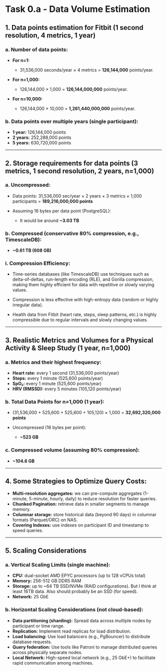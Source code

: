 # Task 0.a - Data Volume Estimation

## 1. Data points estimation for Fitbit (1 second resolution, 4 metrics, 1 year)

### a. Number of data points:

* **For n=1:**

  * 31,536,000 seconds/year × 4 metrics = **126,144,000** points/year.
* **For n=1,000:**

  * 126,144,000 × 1,000 = **126,144,000,000** points/year.
* **For n=10,000:**

  * 126,144,000 × 10,000 = **1,261,440,000,000** points/year.

### b. Data points over multiple years (single participant):

* **1 year:** 126,144,000 points
* **2 years:** 252,288,000 points
* **5 years:** 630,720,000 points

---

## 2. Storage requirements for data points (3 metrics, 1 second resolution, 2 years, n=1,000)

### a. Uncompressed:

* Data points: 31,536,000 sec/year × 2 years × 3 metrics × 1,000 participants = **189,216,000,000 points**
* Assuming 16 bytes per data point (PostgreSQL):

  * It would be around **\~3.03 TB**

### b. Compressed (conservative 80% compression, e.g., TimescaleDB):

* **\~0.61 TB (608 GB)**

### i. Compression Efficiency:

* Time-series databases (like TimescaleDB) use techniques such as delta-of-deltas, run-length encoding (RLE), and Gorilla compression, making them highly efficient for data with repetitive or slowly varying values.

* Compression is less effective with high-entropy data (random or highly irregular data).

* Health data from Fitbit (heart rate, steps, sleep patterns, etc.) is highly compressible due to regular intervals and slowly changing values.

---

## 3. Realistic Metrics and Volumes for a Physical Activity & Sleep Study (1 year, n=1,000)

### a. Metrics and their highest frequency:

* **Heart rate:** every 1 second (31,536,000 points/year)
* **Steps:** every 1 minute (525,600 points/year)
* **SpO₂:** every 1 minute (525,600 points/year)
* **HRV (RMSSD):** every 5 minutes (105,120 points/year)

### b. Total Data Points for n=1,000 (1 year):

* (31,536,000 + 525,600 + 525,600 + 105,120) × 1,000 = **32,692,320,000 points**

* Uncompressed (16 bytes per point):

  * **\~523 GB**

### c. Compressed volume (assuming 80% compression):

* **\~104.6 GB**

---

## 4. Some Strategies to Optimize Query Costs:

* **Multi-resolution aggregates:** we can pre-compute aggregates (1-minute, 5-minute, hourly, daily) to reduce resolution for faster queries.
* **Chunked Pagination:** retrieve data in smaller segments to manage memory.
* **Columnar storage:** store historical data (beyond 90 days) in columnar formats (Parquet/ORC) on NAS.
* **Covering Indexes:** use indexes on participant ID and timestamp to speed queries.

---

## 5. Scaling Considerations

### a. Vertical Scaling Limits (single machine):

* **CPU:** dual-socket AMD EPYC processors (up to 128 vCPUs total)
* **Memory:** 256-512 GB DDR5 RAM
* **Storage:** up to \~64 TB SSD/NVMe (RAID configurations). But I think at least 16TB data. Also should probably be an SSD (for speed).
* **Network:** 25 GbE

### b. Horizontal Scaling Considerations (not cloud-based):

* **Data partitioning (sharding):** Spread data across multiple nodes by participant or time range.
* **Replication:** Implement read replicas for load distribution.
* **Load balancing:** Use load balancers (e.g., PgBouncer) to distribute database requests.
* **Query federation:** Use tools like Patroni to manage distributed queries across physically separate nodes.
* **Local Network:** High-speed local network (e.g., 25 GbE+) to facilitate rapid communication among machines.
